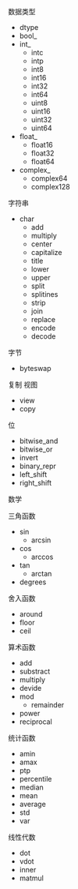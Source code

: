 数据类型

- dtype
- bool_
- int_
  - intc
  - intp
  - int8
  - int16
  - int32
  - int64
  - uint8
  - uint16
  - uint32
  - uint64
- float_
  - float16
  - float32
  - float64
- complex_
  - complex64
  - complex128

字符串

- char
  - add
  - multiply
  - center
  - capitalize
  - title
  - lower
  - upper
  - split
  - splitines
  - strip
  - join
  - replace
  - encode
  - decode

字节

- byteswap

复制 视图

- view
- copy

位

- bitwise_and
- bitwise_or
- invert
- binary_repr
- left_shift
- right_shift

数学

三角函数

- sin
  - arcsin
- cos
  - arccos
- tan
  - arctan
- degrees

舍入函数

- around
- floor
- ceil

算术函数

- add
- substract
- multiply
- devide
- mod
  - remainder
- power
- reciprocal

统计函数

- amin
- amax
- ptp
- percentile
- median
- mean
- average
- std
- var

线性代数

- dot
- vdot
- inner
- matmul
